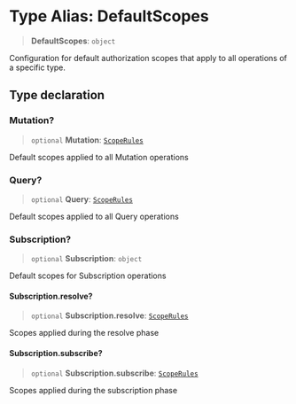 # Type Alias: DefaultScopes

> **DefaultScopes**: `object`

Configuration for default authorization scopes that apply to all operations of a specific type.

## Type declaration

### Mutation?

> `optional` **Mutation**: [`ScopeRules`](ScopeRules.md)

Default scopes applied to all Mutation operations

### Query?

> `optional` **Query**: [`ScopeRules`](ScopeRules.md)

Default scopes applied to all Query operations

### Subscription?

> `optional` **Subscription**: `object`

Default scopes for Subscription operations

#### Subscription.resolve?

> `optional` **Subscription.resolve**: [`ScopeRules`](ScopeRules.md)

Scopes applied during the resolve phase

#### Subscription.subscribe?

> `optional` **Subscription.subscribe**: [`ScopeRules`](ScopeRules.md)

Scopes applied during the subscription phase
